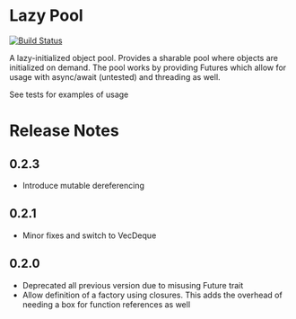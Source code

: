 # Lazy Pool

[![Build Status](https://travis-ci.org/behos/lazy-pool.svg?branch=master)](https://travis-ci.org/behos/lazy-pool)

A lazy-initialized object pool. Provides a sharable pool where objects
are initialized on demand. The pool works by providing Futures which allow
for usage with async/await (untested) and threading as well.

See tests for examples of usage

# Release Notes

## 0.2.3

* Introduce mutable dereferencing

## 0.2.1

* Minor fixes and switch to VecDeque

## 0.2.0

* Deprecated all previous version due to misusing Future trait
* Allow definition of a factory using closures. This adds the overhead of needing a box for function references as well
